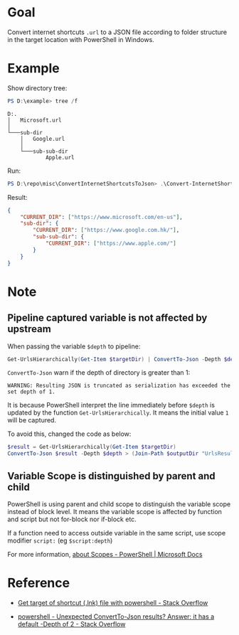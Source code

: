 # Goal

Convert internet shortcuts `.url` to a JSON file according to folder structure in the target location with PowerShell in Windows.

# Example

Show directory tree:

```powershell
PS D:\example> tree /f
```

```
D:.
│   Microsoft.url
│
└───sub-dir
    │   Google.url
    │
    └───sub-sub-dir
            Apple.url
```

Run:

```powershell
PS D:\repo\misc\ConvertInternetShortcutsToJson> .\Convert-InternetShortcuts.ps1 D:\example\ D:\
```

Result:

```json
{
    "CURRENT_DIR": ["https://www.microsoft.com/en-us"],
    "sub-dir": {
        "CURRENT_DIR": ["https://www.google.com.hk/"],
        "sub-sub-dir": {
            "CURRENT_DIR": ["https://www.apple.com/"]
        }
    }
}
```

# Note

## Pipeline captured variable is not affected by upstream

When passing the variable `$depth` to pipeline:

```powershell
Get-UrlsHierarchically(Get-Item $targetDir) | ConvertTo-Json -Depth $depth > (Join-Path $outputDir "UrlsResult.json")
```

`ConvertTo-Json` warn if the depth of directory is greater than 1:

```
WARNING: Resulting JSON is truncated as serialization has exceeded the set depth of 1.
```

It is because PowerShell interpret the line immediately before `$depth` is updated by the function `Get-UrlsHierarchically`. It means the initial value `1` will be captured.

To avoid this, changed the code as below:

```powershell
$result = Get-UrlsHierarchically(Get-Item $targetDir)
ConvertTo-Json $result -Depth $depth > (Join-Path $outputDir "UrlsResult.json")
```

## Variable Scope is distinguished by parent and child

PowerShell is using parent and child scope to distinguish the variable scope instead of block level. It means the variable scope is affected by function and script but not for-block nor if-block etc.

If a function need to access outside variable in the same script, use scope modifier `script:` (eg `$script:depth`)

For more information, [about Scopes - PowerShell | Microsoft Docs](https://docs.microsoft.com/en-us/powershell/module/microsoft.powershell.core/about/about_scopes?view=powershell-7.1#parent-and-child-scopes)

# Reference

-   [Get target of shortcut (.lnk) file with powershell - Stack Overflow](https://stackoverflow.com/questions/42762122/get-target-of-shortcut-lnk-file-with-powershell)

-   [powershell - Unexpected ConvertTo-Json results? Answer: it has a default -Depth of 2 - Stack Overflow](https://stackoverflow.com/questions/53583677/unexpected-convertto-json-results-answer-it-has-a-default-depth-of-2)
